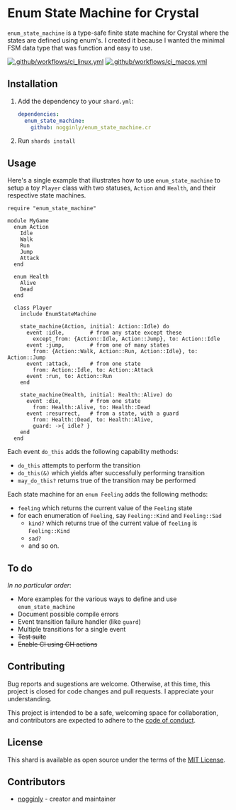 # Enum State Machine for Crystal

`enum_state_machine` is a type-safe finite state machine for Crystal where the states are defined using enum's. I created it because I wanted the minimal FSM data type that was function and easy to use.

[![.github/workflows/ci_linux.yml](https://github.com/nogginly/enum_state_machine.cr/actions/workflows/ci_linux.yml/badge.svg)](https://github.com/nogginly/enum_state_machine.cr/actions/workflows/ci_linux.yml) [![.github/workflows/ci_macos.yml](https://github.com/nogginly/enum_state_machine.cr/actions/workflows/ci_macos.yml/badge.svg)](https://github.com/nogginly/enum_state_machine.cr/actions/workflows/ci_macos.yml)

## Installation

1. Add the dependency to your `shard.yml`:

   ```yaml
   dependencies:
     enum_state_machine:
       github: nogginly/enum_state_machine.cr
   ```

2. Run `shards install`

## Usage

Here's a single example that illustrates how to use `enum_state_machine` to setup a toy `Player` class with two statuses, `Action` and `Health`, and their respective state machines.

```cr
require "enum_state_machine"

module MyGame
  enum Action
    Idle
    Walk
    Run
    Jump
    Attack
  end

  enum Health
    Alive
    Dead
  end

  class Player
    include EnumStateMachine

    state_machine(Action, initial: Action::Idle) do
      event :idle,        # from any state except these
        except_from: {Action::Idle, Action::Jump}, to: Action::Idle
      event :jump,        # from one of many states
        from: {Action::Walk, Action::Run, Action::Idle}, to: Action::Jump
      event :attack,      # from one state
        from: Action::Idle, to: Action::Attack
      event :run, to: Action::Run
    end

    state_machine(Health, initial: Health::Alive) do
      event :die,         # from one state
        from: Health::Alive, to: Health::Dead
      event :resurrect,   # from a state, with a guard
        from: Health::Dead, to: Health::Alive,
        guard: ->{ idle? }
    end
  end
```

Each event `do_this` adds the following capability methods:

- `do_this` attempts to perform the transition
- `do_this(&)` which yields after successfully performing transition
- `may_do_this?` returns true of the transition may be performed

Each state machine for an `enum Feeling` adds the following methods:

- `feeling` which returns the current value of the `Feeling` state
- for each enumeration of `Feeling`, say `Feeling::Kind` and `Feeling::Sad`
  - `kind?` which returns true of the current value of `feeling` is `Feeling::Kind`
  - `sad?`
  - and so on.

## To do

_In no particular order_:

- More examples for the various ways to define and use `enum_state_machine`
- Document possible compile errors
- Event transition failure handler (like `guard`)
- Multiple transitions for a single event
- ~~Test suite~~
- ~~Enable CI using GH actions~~

## Contributing

Bug reports and sugestions are welcome. Otherwise, at this time, this project is closed for code changes and pull requests. I appreciate your understanding.

This project is intended to be a safe, welcoming space for collaboration, and contributors are expected to adhere to the [code of conduct](https://www.contributor-covenant.org/version/1/4/code-of-conduct/).

## License

This shard is available as open source under the terms of the [MIT License](https://opensource.org/licenses/MIT).

## Contributors

- [nogginly](https://github.com/nogginly) - creator and maintainer
